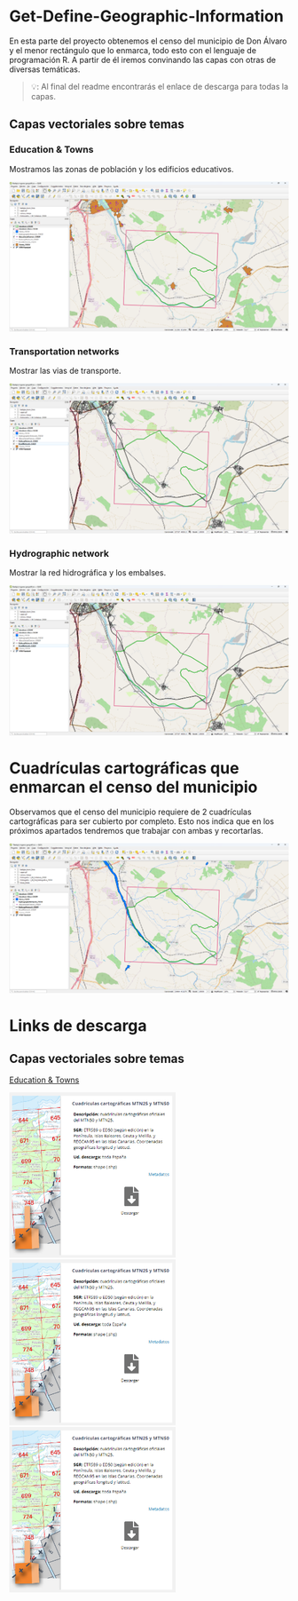 # Get-Define-Geographic-Information
En esta parte del proyecto obtenemos el censo del municipio de Don Álvaro y el menor rectángulo que lo enmarca, todo esto con el lenguaje de programación R. A partir de él iremos convinando las capas con otras de diversas temáticas.

> 💡: Al final del readme encontrarás el enlace de descarga para todas la capas.

## Capas vectoriales sobre temas

### Education & Towns
Mostramos las zonas de población y los edificios educativos.

![](/img/Get-Define-Geographic-Information/EducationTowns.png)

### Transportation networks
Mostrar las vias de transporte.

![](/img/Get-Define-Geographic-Information/TransportationNetworks.png)

### Hydrographic network
Mostrar la red hidrográfica y los embalses.

![](/img/Get-Define-Geographic-Information/TransportationNetworks.png)

# Cuadrículas cartográficas que enmarcan el censo del municipio
Observamos que el censo del municipio requiere de 2 cuadrículas cartográficas para ser cubierto por completo. Esto nos indica que en los próximos apartados tendremos que trabajar con ambas y recortarlas.

![](/img/Get-Define-Geographic-Information/HydrographicNetwork.png)





# Links de descarga

## Capas vectoriales sobre temas

[Education & Towns](http://sitex.gobex.es/SITEX/centrodescargas/view/2)

<p>
  <img src="/img/Get-Define-Geographic-Information/MTN25.png" alt="Imagen 1" width="300"/>
  <img src="/img/Get-Define-Geographic-Information/MTN25.png" alt="Imagen 2" width="300"/>
  <img src="/img/Get-Define-Geographic-Information/MTN25.png" alt="Imagen 3" width="300"/>
</p>
